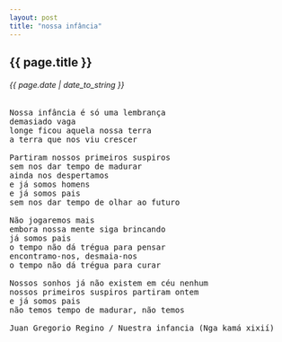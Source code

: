 ```yaml
---
layout: post
title: "nossa infância"
---
```


## {{ page.title }}

###### {{ page.date | date_to_string }}

<pre class="lyric">
Nossa infância é só uma lembrança
demasiado vaga
longe ficou aquela nossa terra
a terra que nos viu crescer

Partiram nossos primeiros suspiros
sem nos dar tempo de madurar
ainda nos despertamos
e já somos homens
e já somos pais
sem nos dar tempo de olhar ao futuro

Não jogaremos mais
embora nossa mente siga brincando
já somos pais
o tempo não dá trégua para pensar
encontramo-nos, desmaia-nos
o tempo não dá trégua para curar

Nossos sonhos já não existem em céu nenhum
nossos primeiros suspiros partiram ontem
e já somos pais
não temos tempo de madurar, não temos

Juan Gregorio Regino / Nuestra infancia (Nga kamá xixií)
</pre>

<p></p>
